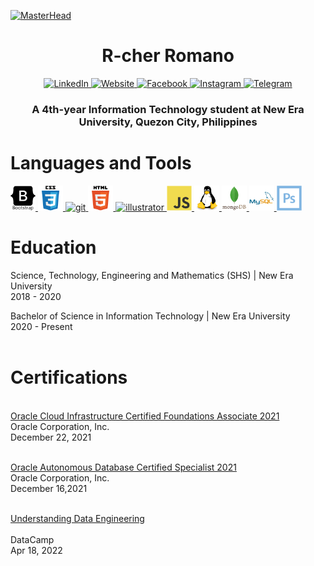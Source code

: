 [![MasterHead](https://media.licdn.com/dms/image/D5616AQF2_JdAh8VKYg/profile-displaybackgroundimage-shrink_350_1400/0/1677321857311?e=1704326400&v=beta&t=YqQUBqd5HDldYBe5omRH_ngBaaSBaJ6NkbA3LGKa3ME)](https://rishavchanda.io)
<h1 align="center">R-cher Romano</h1>
<p align="center">
    <a href="https://www.linkedin.com/in/r-cher-romano-592802266/">
        <img src="https://img.shields.io/badge/linkedin-%230077B5.svg?style=for-the-badge&logo=linkedin&logoColor=white" alt="LinkedIn">
    </a>
    <a href="mailto: romanorcher23@gmail.com">
        <img src="https://img.shields.io/badge/Gmail-D14836?style=for-the-badge&logo=gmail&logoColor=white" alt="Website">
    </a>
    <a href="https://www.facebook.com/rcher.romano.23">
        <img src="https://img.shields.io/badge/Facebook-%231877F2.svg?style=for-the-badge&logo=Facebook&logoColor=white" alt="Facebook">
    </a>
    <a href="https://www.instagram.com/rcher_23/">
        <img src="https://img.shields.io/badge/Instagram-%23E4405F.svg?style=for-the-badge&logo=Instagram&logoColor=white" alt="Instagram">
    </a>
    <a href="https://t.me/rcher_23">
        <img src="https://img.shields.io/badge/Telegram-2CA5E0?style=for-the-badge&logo=telegram&logoColor=white" alt="Telegram">
    </a>
</p>
<h3 align="center">A 4th-year Information Technology student at New Era University, Quezon City, Philippines</h3>
<h1 align="left">Languages and Tools</h1>
<p align="left"> <a href="https://getbootstrap.com" target="_blank" rel="noreferrer"> <img src="https://raw.githubusercontent.com/devicons/devicon/master/icons/bootstrap/bootstrap-plain-wordmark.svg" alt="bootstrap" width="40" height="40"/> </a> <a href="https://www.w3schools.com/css/" target="_blank" rel="noreferrer"> <img src="https://raw.githubusercontent.com/devicons/devicon/master/icons/css3/css3-original-wordmark.svg" alt="css3" width="40" height="40"/> </a> <a href="https://git-scm.com/" target="_blank" rel="noreferrer"> <img src="https://www.vectorlogo.zone/logos/git-scm/git-scm-icon.svg" alt="git" width="40" height="40"/> </a> <a href="https://www.w3.org/html/" target="_blank" rel="noreferrer"> <img src="https://raw.githubusercontent.com/devicons/devicon/master/icons/html5/html5-original-wordmark.svg" alt="html5" width="40" height="40"/> </a> <a href="https://www.adobe.com/in/products/illustrator.html" target="_blank" rel="noreferrer"> <img src="https://www.vectorlogo.zone/logos/adobe_illustrator/adobe_illustrator-icon.svg" alt="illustrator" width="40" height="40"/> </a> <a href="https://developer.mozilla.org/en-US/docs/Web/JavaScript" target="_blank" rel="noreferrer"> <img src="https://raw.githubusercontent.com/devicons/devicon/master/icons/javascript/javascript-original.svg" alt="javascript" width="40" height="40"/> </a> <a href="https://www.linux.org/" target="_blank" rel="noreferrer"> <img src="https://raw.githubusercontent.com/devicons/devicon/master/icons/linux/linux-original.svg" alt="linux" width="40" height="40"/> </a> <a href="https://www.mongodb.com/" target="_blank" rel="noreferrer"> <img src="https://raw.githubusercontent.com/devicons/devicon/master/icons/mongodb/mongodb-original-wordmark.svg" alt="mongodb" width="40" height="40"/> </a> <a href="https://www.mysql.com/" target="_blank" rel="noreferrer"> <img src="https://raw.githubusercontent.com/devicons/devicon/master/icons/mysql/mysql-original-wordmark.svg" alt="mysql" width="40" height="40"/> </a> <a href="https://www.photoshop.com/en" target="_blank" rel="noreferrer"> <img src="https://raw.githubusercontent.com/devicons/devicon/master/icons/photoshop/photoshop-line.svg" alt="photoshop" width="40" height="40"/> </a> </p>
<h1 align="left">Education</h1>
<p align="left">Science, Technology, Engineering and Mathematics (SHS) | New Era University <br>
2018 - 2020 <br></p>
<p align="left">Bachelor of Science in Information Technology | New Era University <br>
2020 - Present <br><br></p>
<h1 align="left">Certifications</h1>

<p align ="left">
<a href="https://brm-certview.oracle.com/ords/certview/ecertificate?ssn=OC2274570&trackId=OCIBF2021&key=ebf5f86ed85cd362a282009cef7965a8db453218"><br>Oracle Cloud Infrastructure Certified Foundations Associate 2021</a> <br>
                   Oracle Corporation, Inc. <br>
                   December 22, 2021</center><br></p>
<p align ="left"><a href="https://brm-certview.oracle.com/ords/certview/ecertificate?ssn=OC2274570&trackId=OADBC2021CA&key=36e67cbf8599e31ea6df5b053841a670f0b3bab6" >
  <br>Oracle Autonomous Database Certified Specialist 2021</a> <br>
                   Oracle Corporation, Inc.
<br>
                    December 16,2021
</center></p>

<p align ="left"><a href="https://www.datacamp.com/statement-of-accomplishment/course/af07f249a35a3bbe520de1a1789b7e6b4d0da416?raw=1">
    <br>Understanding Data Engineering</a><br>
    <br>DataCamp<br>
     Apr 18, 2022</center><br></p>
                   

